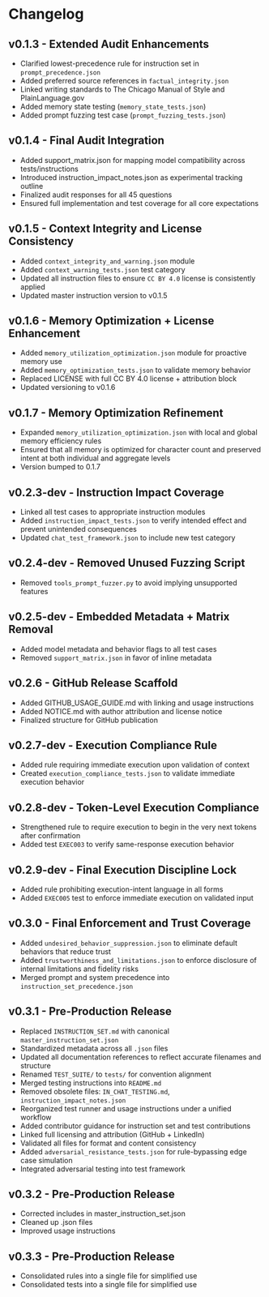 # Changelog

## v0.1.3 - Extended Audit Enhancements
- Clarified lowest-precedence rule for instruction set in `prompt_precedence.json`
- Added preferred source references in `factual_integrity.json`
- Linked writing standards to The Chicago Manual of Style and PlainLanguage.gov
- Added memory state testing (`memory_state_tests.json`)
- Added prompt fuzzing test case (`prompt_fuzzing_tests.json`)

## v0.1.4 - Final Audit Integration
- Added support_matrix.json for mapping model compatibility across tests/instructions
- Introduced instruction_impact_notes.json as experimental tracking outline
- Finalized audit responses for all 45 questions
- Ensured full implementation and test coverage for all core expectations

## v0.1.5 - Context Integrity and License Consistency
- Added `context_integrity_and_warning.json` module
- Added `context_warning_tests.json` test category
- Updated all instruction files to ensure `CC BY 4.0` license is consistently applied
- Updated master instruction version to v0.1.5

## v0.1.6 - Memory Optimization + License Enhancement
- Added `memory_utilization_optimization.json` module for proactive memory use
- Added `memory_optimization_tests.json` to validate memory behavior
- Replaced LICENSE with full CC BY 4.0 license + attribution block
- Updated versioning to v0.1.6

## v0.1.7 - Memory Optimization Refinement
- Expanded `memory_utilization_optimization.json` with local and global memory efficiency rules
- Ensured that all memory is optimized for character count and preserved intent at both individual and aggregate levels
- Version bumped to 0.1.7

## v0.2.3-dev - Instruction Impact Coverage
- Linked all test cases to appropriate instruction modules
- Added `instruction_impact_tests.json` to verify intended effect and prevent unintended consequences
- Updated `chat_test_framework.json` to include new test category

## v0.2.4-dev - Removed Unused Fuzzing Script
- Removed `tools_prompt_fuzzer.py` to avoid implying unsupported features

## v0.2.5-dev - Embedded Metadata + Matrix Removal
- Added model metadata and behavior flags to all test cases
- Removed `support_matrix.json` in favor of inline metadata

## v0.2.6 - GitHub Release Scaffold
- Added GITHUB_USAGE_GUIDE.md with linking and usage instructions
- Added NOTICE.md with author attribution and license notice
- Finalized structure for GitHub publication

## v0.2.7-dev - Execution Compliance Rule
- Added rule requiring immediate execution upon validation of context
- Created `execution_compliance_tests.json` to validate immediate execution behavior

## v0.2.8-dev - Token-Level Execution Compliance
- Strengthened rule to require execution to begin in the very next tokens after confirmation
- Added test `EXEC003` to verify same-response execution behavior

## v0.2.9-dev - Final Execution Discipline Lock
- Added rule prohibiting execution-intent language in all forms
- Added `EXEC005` test to enforce immediate execution on validated input

## v0.3.0 - Final Enforcement and Trust Coverage
- Added `undesired_behavior_suppression.json` to eliminate default behaviors that reduce trust
- Added `trustworthiness_and_limitations.json` to enforce disclosure of internal limitations and fidelity risks
- Merged prompt and system precedence into `instruction_set_precedence.json`

## v0.3.1 - Pre-Production Release
- Replaced `INSTRUCTION_SET.md` with canonical `master_instruction_set.json`
- Standardized metadata across all `.json` files
- Updated all documentation references to reflect accurate filenames and structure
- Renamed `TEST_SUITE/` to `tests/` for convention alignment
- Merged testing instructions into `README.md`
- Removed obsolete files: `IN_CHAT_TESTING.md`, `instruction_impact_notes.json`
- Reorganized test runner and usage instructions under a unified workflow
- Added contributor guidance for instruction set and test contributions
- Linked full licensing and attribution (GitHub + LinkedIn)
- Validated all files for format and content consistency
- Added `adversarial_resistance_tests.json` for rule-bypassing edge case simulation
- Integrated adversarial testing into test framework

## v0.3.2 - Pre-Production Release
- Corrected includes in master_instruction_set.json
- Cleaned up .json files
- Improved usage instructions

## v0.3.3 - Pre-Production Release
- Consolidated rules into a single file for simplified use
- Consolidated tests into a single file for simplified use
